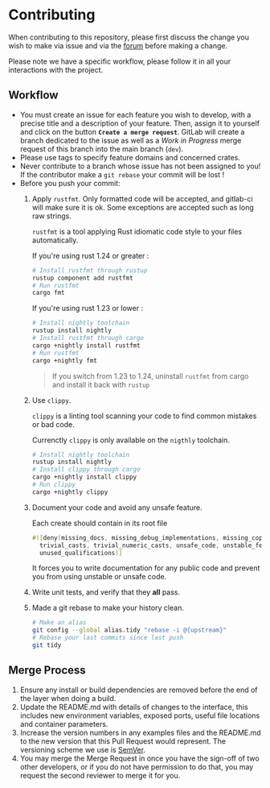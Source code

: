# Contributing

When contributing to this repository, please first discuss the change you wish to make via issue and
via the [forum](https://forum.duniter.org) before making a change.

Please note we have a specific workflow, please follow it in all your interactions with the project.

## Workflow

- You must create an issue for each feature you wish to develop, with a precise title and a
  description of your feature. Then, assign it to yourself and click on the button
  **`Create a merge request`**. GitLab will create a branch dedicated to the issue as well as a
  *Work in Progress* merge request of this branch into the main branch (`dev`).
- Please use tags to specify feature domains and concerned crates.
- Never contribute to a branch whose issue has not been assigned to you! If the contributor make a 
  `git rebase` your commit will be lost !
- Before you push your commit: 
  1.  Apply `rustfmt`. Only formatted code will be accepted, and gitlab-ci will make sure it is ok.
      Some exceptions are accepted such as long raw strings. 

      `rustfmt` is a tool applying Rust idiomatic code style to your files automatically.

      If you're using rust 1.24 or greater :

      ```bash
      # Install rustfmt through rustup
      rustup component add rustfmt
      # Run rustfmt
      cargo fmt
      ```

      If you're using rust 1.23 or lower :

      ```bash
      # Install nightly toolchain
      rustup install nightly
      # Install rustfmt through cargo
      cargo +nightly install rustfmt
      # Run rustfmt
      cargo +nightly fmt
      ```

      > If you switch from 1.23 to 1.24, uninstall `rustfmt` from cargo and install it back with
      > `rustup`

  1.  Use `clippy`.

      `clippy` is a linting tool scanning your code to find common mistakes or bad code.

      Currenctly `clippy` is only available on the `nigthly` toolchain.

      ```bash
      # Install nightly toolchain
      rustup install nightly
      # Install clippy through cargo
      cargo +nightly install clippy
      # Run clippy
      cargo +nightly clippy
      ```
  
  1.  Document your code and avoid any unsafe feature.

      Each create should contain in its root file

      ```rust
      #![deny(missing_docs, missing_debug_implementations, missing_copy_implementations,
        trivial_casts, trivial_numeric_casts, unsafe_code, unstable_features, unused_import_braces,
        unused_qualifications)]
      ```

      It forces you to write documentation for any public code and prevent you from using unstable
      or unsafe code.
      
  1.  Write unit tests, and verify that they **all** pass.
  1.  Made a git rebase to make your history clean.

      ```bash
      # Make an alias
      git config --global alias.tidy "rebase -i @{upstream}"
      # Rebase your last commits since last push
      git tidy
      ```

## Merge Process

1. Ensure any install or build dependencies are removed before the end of the layer when doing a 
   build.
2. Update the README.md with details of changes to the interface, this includes new environment 
   variables, exposed ports, useful file locations and container parameters.
3. Increase the version numbers in any examples files and the README.md to the new version that this
   Pull Request would represent. The versioning scheme we use is [SemVer](http://semver.org/).
4. You may merge the Merge Request in once you have the sign-off of two other developers, or if you 
   do not have permission to do that, you may request the second reviewer to merge it for you.